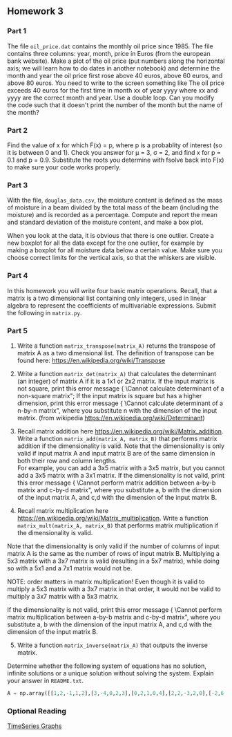 ## Homework 3

### Part 1

The file `oil_price.dat` contains the monthly oil price since 1985. The file contains three columns: year, month, price in Euros (from the european bank website). Make a plot of the oil price (put numbers along the horizontal axis; we will learn how to do dates in another notebook) and determine the month and year the oil price first rose above 40 euros, above 60 euros, and above 80 euros. You need to write to the screen something like The oil price exceeds 40 euros for the first time in month xx of year yyyy where xx and yyyy are the correct month and year. Use a double loop. Can you modify the code such that it doesn't print the number of the month but the name of the month?

### Part 2

Find the value of x for which F(x) = p, where p is a probablity of interest (so it is between 0 and 1). Check you answer for &mu; = 3, σ = 2, and find x for p = 0.1 and p = 0.9. Substitute the roots you determine with fsolve back into F(x) to make sure your code works properly.

### Part 3 

With the file, `douglas_data.csv`, the moisture content is defined as the mass of moisture in a beam divided by the total mass of the beam (including the moisture) and is recorded as a percentage. Compute and report the mean and standard deviation of the moisture content, and make a box plot.

When you look at the data, it is obvious that there is one outlier. Create a new boxplot for all the data except for the one outlier, for example by making a boxplot for all moisture data below a certain value. Make sure you choose correct limits for the vertical axis, so that the whiskers are visible.

### Part 4

In this homework you will write four basic matrix operations. Recall, that a matrix is a two dimensional list containing only integers, used in linear algebra to represent the coefficients of multivariable expressions. Submit the following in `matrix.py`. 

### Part 5

1. Write a function `matrix_transpose(matrix_A)` returns the transpose of matrix A as a two dimensional list. The definition of transpose can be found here: https://en.wikipedia.org/wiki/Transpose

2. Write a function `matrix_det(matrix_A)` that calculates the determinant (an integer) of matrix A if it is a 1x1 or 2x2 matrix. If the input matrix is not square, print this error message { \Cannot calculate determinant of a non-square matrix"; If the input matrix is square but has a higher dimension, print this error message { \Cannot calculate determinant of a n-by-n matrix", where you substitute n with the dimension of the input matrix. (from wikipedia https://en.wikipedia.org/wiki/Determinant)

3. Recall matrix addition here https://en.wikipedia.org/wiki/Matrix_addition. Write a function `matrix_add(matrix_A, matrix_B)` that performs matrix addition if the dimensionality is valid. Note that the dimensionality is only valid if input matrix A and input matrix B are of the same dimension in both their row and column lengths.  
  For example, you can add a 3x5 matrix with a 3x5 matrix, but you cannot add a 3x5 matrix with a 3x1 matrix. If the dimensionality is not valid, print this error message { \Cannot perform matrix addition between a-by-b matrix and c-by-d matrix", where you substitute a, b with the dimension of the input matrix A, and c,d with the dimension of the input matrix B.

4. Recall matrix multiplication here https://en.wikipedia.org/wiki/Matrix_multiplication. Write a function `matrix_mult(matrix_A, matrix_B)` that performs matrix multiplication if the dimensionality is valid.

  Note that the dimensionality is only valid if the number of columns of input matrix A is the same as the number of rows of input matrix B. Multiplying a 5x3 matrix with a 3x7 matrix is valid (resulting in a 5x7 matrix), while doing so with a 5x1 and a 7x1 matrix would not be. 

  NOTE: order matters in matrix multiplication! Even though it is valid to multiply a 5x3 matrix with a 3x7 matrix in that order, it would not be valid to multiply a 3x7 matrix with a 5x3 matrix.

  If the dimensionality is not valid, print this error message { \Cannot perform matrix multiplication between a-by-b matrix and c-by-d matrix", where you substitute a, b with the dimension of the input matrix A, and c,d with the dimension of the input matrix B.

5. Write a function `matrix_inverse(matrix_A)` that outputs the inverse matrix. 

  Determine whether the following system of equations has no solution, infinite solutions or a unique solution without solving the system. Explain your answer in `README.txt`.

``` python
A = np.array([[1,2,-1,1,2],[3,-4,0,2,3],[0,2,1,0,4],[2,2,-3,2,0],[-2,6,-1,-1,-1]])
```

### Optional Reading

[TimeSeries Graphs](https://www.datadoghq.com/blog/timeseries-metric-graphs-101/)
